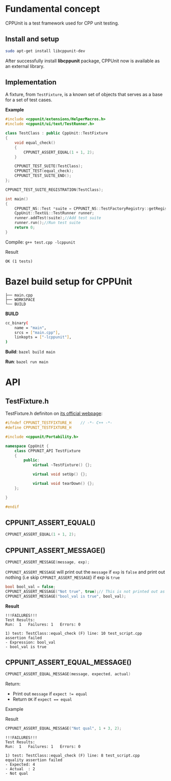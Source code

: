 # Fundamental concept 

CPPUnit is a test framework used for CPP unit testing.

## Install and setup

```sh
sudo apt-get install libcppunit-dev
```
After successfully install **libcppunit** package, CPPUnit now is available as an external library.

## Implementation

A fixture, from ``TestFixture``, is a known set of objects that serves as a base for a set of test cases.

**Example**

```cpp
#include <cppunit/extensions/HelperMacros.h>
#include <cppunit/ui/text/TestRunner.h>

class TestClass : public CppUnit::TestFixture
{
	void equal_check()
	{
		CPPUNIT_ASSERT_EQUAL(1 + 1, 2);
	}

	CPPUNIT_TEST_SUITE(TestClass);
	CPPUNIT_TEST(equal_check);
	CPPUNIT_TEST_SUITE_END();
};

CPPUNIT_TEST_SUITE_REGISTRATION(TestClass);

int main()
{
	CPPUNIT_NS::Test *suite = CPPUNIT_NS::TestFactoryRegistry::getRegistry().makeTest();//Get the top level suite from the registry
	CppUnit::TextUi::TestRunner runner;
	runner.addTest(suite);//Add test suite
	runner.run();//Run test suite
	return 0;
}
```

Compile: ``g++ test.cpp -lcppunit``

Result

```
OK (1 tests)
```

# Bazel build setup for CPPUnit

```
├── main.cpp
├── WORKSPACE
└── BUILD
```
**BUILD**
```sh
cc_binary(
    name = "main",
    srcs = ["main.cpp"],
    linkopts = ["-lcppunit"],
)
```
**Build**:  ``bazel build main``

**Run**: ``bazel run main``

# API

## TestFixture.h

TestFixture.h definiton on [its official webpage](https://cppunit.sourceforge.net/doc/1.8.0/_test_fixture_8h-source.html):

```cpp
#ifndef CPPUNIT_TESTFIXTURE_H    // -*- C++ -*-
#define CPPUNIT_TESTFIXTURE_H

#include <cppunit/Portability.h>

namespace CppUnit {
    class CPPUNIT_API TestFixture
    {
        public:
            virtual ~TestFixture() {};

            virtual void setUp() {};

            virtual void tearDown() {};
    };

}

#endif
```
## CPPUNIT_ASSERT_EQUAL()

```cpp
CPPUNIT_ASSERT_EQUAL(1 + 1, 2);
```
## CPPUNIT_ASSERT_MESSAGE()

```cpp
CPPUNIT_ASSERT_MESSAGE(message, exp);
```

``CPPUNIT_ASSERT_MESSAGE`` will print out the ``message`` if ``exp`` is ``false`` and print out nothing (i.e skip ``CPPUNIT_ASSERT_MESSAGE``) if exp is ``true``

```cpp
bool bool_val = false;
CPPUNIT_ASSERT_MESSAGE("Not true", true);// This is not printed out as the param is true
CPPUNIT_ASSERT_MESSAGE("bool_val is true", bool_val);
```

**Result**

```
!!!FAILURES!!!
Test Results:
Run:  1   Failures: 1   Errors: 0

1) test: TestClass::equal_check (F) line: 10 test_script.cpp
assertion failed
- Expression: bool_val
- bool_val is true
```
## CPPUNIT_ASSERT_EQUAL_MESSAGE()

```cpp
CPPUNIT_ASSERT_EQUAL_MESSAGE(message, expected, actual)
```
Return:
* Print out ``message`` if ``expect != equal``
* Return ``OK`` if ``expect == equal``

Example


Result

```cpp
CPPUNIT_ASSERT_EQUAL_MESSAGE("Not qual", 1 + 3, 2);
```

```
!!!FAILURES!!!
Test Results:
Run:  1   Failures: 1   Errors: 0

1) test: TestClass::equal_check (F) line: 8 test_script.cpp
equality assertion failed
- Expected: 4
- Actual  : 2
- Not qual
```
